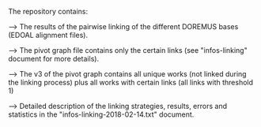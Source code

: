 The repository contains:

--> The results of the pairwise linking of the different DOREMUS bases (EDOAL alignment files).

--> The pivot graph file contains only the certain links (see "infos-linking" document for more details).

--> The v3 of the pivot graph contains all unique works (not linked during the linking process) plus all works with certain links (all links with threshold 1)

--> Detailed description of the linking strategies, results, errors and statistics in the "infos-linking-2018-02-14.txt" document.
